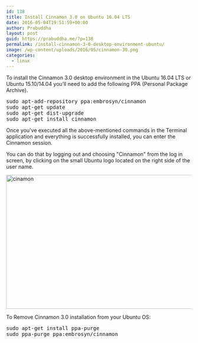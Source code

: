 ```yaml
---
id: 138
title: Install Cinnamon 3.0 on Ubuntu 16.04 LTS
date: 2016-05-04T19:51:59+00:00
author: Prabuddha
layout: post
guid: https://prabuddha.me/?p=138
permalink: /install-cinnamon-3-0-desktop-environment-ubuntu/
image: /wp-content/uploads/2016/05/cinnamon-30.png
categories:
  - linux
---
```

To install the Cinnamon 3.0 desktop environment in the Ubuntu 16.04 LTS or Ubuntu 15.10/14.04 you’ll need to add the following PPA (Personal Package Archive).
<pre class="wp-code-highlight prettyprint prettyprinted"><span class="pln">sudo apt</span><span class="pun">-</span><span class="pln">add</span><span class="pun">-</span><span class="pln">repository ppa</span><span class="pun">:</span><span class="pln">embrosyn</span><span class="pun">/</span><span class="pln">cinnamon
sudo apt</span><span class="pun">-</span><span class="kwd">get</span><span class="pln"> update
sudo apt</span><span class="pun">-</span><span class="kwd">get</span><span class="pln"> dist</span><span class="pun">-</span><span class="pln">upgrade
sudo apt</span><span class="pun">-</span><span class="kwd">get</span><span class="pln"> install cinnamon</span></pre>
Once you've executed all the above-mentioned commands in the Terminal application and everything is successfully installed, you can enter the Cinnamon session.

You can do that by logging out and choosing "Cinnamon" from the log in screen, by clicking on the small Ubuntu logo located on the right side of the user name.

<img class="aligncenter wp-image-142 size-full" src="https://prabuddha.me/wp-content/uploads/2016/05/cinamon.gif" alt="cinamon" width="708" height="364" />

To Remove Cinnamon 3.0 installation from your Ubuntu OS:
<pre class="wp-code-highlight prettyprint prettyprinted"><span class="pln">sudo apt</span><span class="pun">-</span><span class="kwd">get</span><span class="pln"> install ppa</span><span class="pun">-</span><span class="pln">purge
sudo ppa</span><span class="pun">-</span><span class="pln">purge ppa</span><span class="pun">:</span><span class="pln">embrosyn</span><span class="pun">/</span><span class="pln">cinnamon</span></pre>